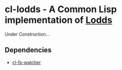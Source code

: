 # cl-lodds - A Common Lisp implementation of [Lodds](https://github.com/thedudes/lodds)

Under Construction...

## Dependencies

- [cl-fs-watcher](https://github.com/d4ryus/cl-fs-watcher)